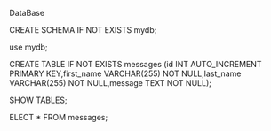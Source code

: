 DataBase

CREATE SCHEMA IF NOT EXISTS mydb;

use mydb;

CREATE TABLE IF NOT EXISTS messages (id INT AUTO_INCREMENT PRIMARY KEY,first_name VARCHAR(255) NOT NULL,last_name VARCHAR(255) NOT NULL,message TEXT NOT NULL);

SHOW TABLES;

ELECT * FROM messages;
